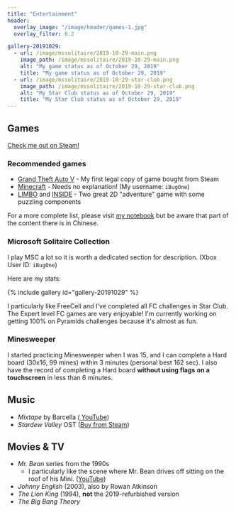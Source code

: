 ```yaml
---
title: "Entertainment"
header:
  overlay_image: "/image/header/games-1.jpg"
  overlay_filter: 0.2

gallery-20191029:
  - url: /image/mssolitaire/2019-10-29-main.png
    image_path: /image/mssolitaire/2019-10-29-main.png
    alt: "My game status as of October 29, 2019"
    title: "My game status as of October 29, 2019"
  - url: /image/mssolitaire/2019-10-29-star-club.png
    image_path: /image/mssolitaire/2019-10-29-star-club.png
    alt: "My Star Club status as of October 29, 2019"
    title: "My Star Club status as of October 29, 2019"
---
```


## Games

[Check me out on Steam!](https://steamcommunity.com/id/ibugone)

### Recommended games

- [Grand Theft Auto V](https://store.steampowered.com/app/271590/Grand_Theft_Auto_V/) - My first legal copy of game bought from Steam
- [Minecraft](https://minecraft.net) - Needs no explanation! (My username: `iBugOne`)
- [LIMBO](https://store.steampowered.com/app/48000/LIMBO/) and [INSIDE](https://store.steampowered.com/app/304430/INSIDE/) - Two great 2D "adventure" game with some puzzling components

For a more complete list, please visit [my notebook](https://notes.ibug.io/games) but be aware that part of the content there is in Chinese.

### Microsoft Solitaire Collection

I play MSC a lot so it is worth a dedicated section for description. (Xbox User ID: `iBugOne`)

Here are my stats:

{% include gallery id="gallery-20191029" %}

I particularly like FreeCell and I've completed all FC challenges in Star Club. The Expert level FC games are very enjoyable! I'm currently working on getting 100% on Pyramids challenges because it's almost as fun.

### Minesweeper

I started practicing Minesweeper when I was 15, and I can complete a Hard board (30x16, 99 mines) within 3 minutes (personal best 162 sec). I also have the record of completing a Hard board **without using flags** **on a touchscreen** in less than 6 minutes.

## Music

- *Mixtape* by Barcella ([<i class="fab fa-fw fa-youtube"></i> YouTube](https://www.youtube.com/watch?v=lavSP2spE14))
- *Stardew Valley* OST ([Buy from <i class="fab fa-fw fa-steam"></i> Steam](https://store.steampowered.com/app/440820/Stardew_Valley_Soundtrack/))

## Movies & TV

- *Mr. Bean* series from the 1990s
  - I particularly like the scene where Mr. Bean drives off sitting on the roof of his Mini. ([YouTube](https://www.youtube.com/watch?v=e6VaYr7xOsw&t=12m11s))
- *Johnny English* (2003), also by Rowan Atkinson
- *The Lion King* (1994), **not** the 2019-refurbished version
- *The Big Bang Theory*
